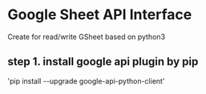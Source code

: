 # Google Sheet API Interface

Create for read/write GSheet based on python3

## step 1. install google api plugin by pip
'pip install --upgrade google-api-python-client'
